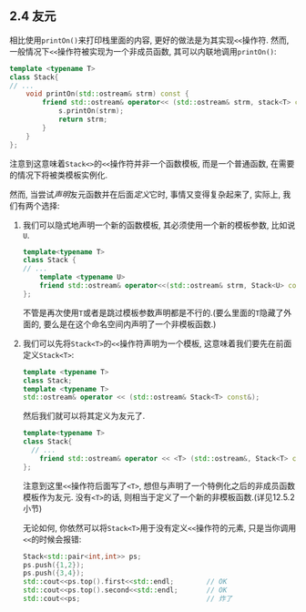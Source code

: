 ## 2.4 友元

相比使用`printOn()`来打印栈里面的内容, 更好的做法是为其实现`<<`操作符. 然而, 一般情况下`<<`操作符被实现为一个非成员函数, 其可以内联地调用`printOn()`:

```cpp
template <typename T>
class Stack{
// ...
    void printOn(std::ostream& strm) const {
        friend std::ostream& operator<< (std::ostream& strm, stack<T> const& s){
            s.printOn(strm);
            return strm;
        }
    }
};
```

注意到这意味着`Stack<>`的`<<`操作符并非一个函数模板, 而是一个普通函数, 在需要的情况下将被类模板实例化.

然而, 当尝试*声明*友元函数并在后面*定义*它时, 事情又变得复杂起来了, 实际上, 我们有两个选择:

1. 我们可以隐式地声明一个新的函数模板, 其必须使用一个新的模板参数, 比如说`U`.

   ```cpp
   template<typename T>
   class Stack {
   // ...
       template <typename U>
       friend std::ostream& operator<<(std::ostream& strm, Stack<U> const&);
   };
   ```

   不管是再次使用`T`或者是跳过模板参数声明都是不行的.(要么里面的`T`隐藏了外面的, 要么是在这个命名空间内声明了一个非模板函数.)

2. 我们可以先将`Stack<T>`的`<<`操作符声明为一个模板, 这意味着我们要先在前面定义`Stack<T>`:

   ```cpp
   template <typename T>
   class Stack;
   template <typename T>
   std::ostream& operator << (std::ostream& Stack<T> const&);
   ```

   然后我们就可以将其定义为友元了.

   ```cpp
   template<typename T>
   class Stack{
     // ...
       friend std::ostream& operator << <T> (std::ostream&, Stack<T> const&);
   };
   ```

   注意到这里`<<`操作符后面写了`<T>`, 想但与声明了一个特例化之后的非成员函数模板作为友元. 没有`<T>`的话, 则相当于定义了一个新的非模板函数.(详见12.5.2小节)

   无论如何, 你依然可以将`Stack<T>`用于没有定义`<<`操作符的元素, 只是当你调用`<<`的时候会报错:

   ```cpp
   Stack<std::pair<int,int>> ps;
   ps.push({1,2});
   ps.push({3,4});
   std::cout<<ps.top().first<<std::endl;		// OK
   std::cout<<ps.top().second<<std::endl;		// OK
   std::cout<<ps;								// 炸了
   ```

